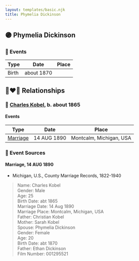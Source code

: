```yaml
---
layout: templates/basic.njk
title: Phymelia Dickinson
---
```

## 🟣 Phymelia Dickinson

### 📆 Events

Type | Date | Place
------ | ------ | ------
Birth | about 1870 |

## 👩‍❤️‍👨 Relationships

### 🔵 [Charles Kobel](/people/8/82937830), b. about 1865

#### Events

Type | Date | Place
------ | ------ | ------
[Marriage](#event-78dbebea-8a3f-4672-9bb4-809d8b6ad053) | 14 AUG 1890 | Montcalm, Michigan, USA
### 📰 Event Sources

#### <a id="event-78dbebea-8a3f-4672-9bb4-809d8b6ad053"></a> Marriage, 14 AUG 1890
* Michigan, U.S., County Marriage Records, 1822-1940
>   
  > Name: Charles Kobel  
  > Gender: Male  
  > Age: 25  
  > Birth Date: abt 1865  
  > Marriage Date: 14 Aug 1890  
  > Marriage Place: Montcalm, Michigan, USA  
  > Father: Christian Kobel  
  > Mother: Sarah Kobel  
  > Spouse: Phymelia Dickinson  
  > Gender: Female  
  > Age: 20  
  > Birth Date: abt 1870  
  > Father: Ethan Dickinson  
  > Film Number: 001295521